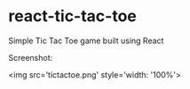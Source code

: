 # react-tic-tac-toe

Simple Tic Tac Toe game built using React

Screenshot:

<img src='tictactoe.png' style='width: '100%'>
